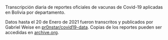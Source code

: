 Transcripción diaria de reportes oficiales de vacunas de Covid-19 aplicadas en Bolivia por departamento. 

Datos hasta el 20 de Enero de 2021 fueron transcritos y publicados por Gabriel Weise en [pr0nstar/covid19-data](https://github.com/pr0nstar/covid19-data/). Copias de los reportes pueden ser accedidas en [archive.org](https://archive.org/details/vacunacion-covid19-bolivia).
